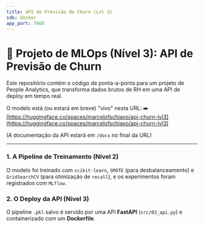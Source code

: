 ```yaml
---
title: API de Previsão de Churn (Lvl 3)
sdk: docker
app_port: 7860
---
```


# 🚀 Projeto de MLOps (Nível 3): API de Previsão de Churn

Este repositório contém o código de ponta-a-ponta para um projeto de People Analytics, que transforma dados brutos de RH em uma API de deploy em tempo real.

O modelo está (ou estará em breve) "vivo" nesta URL:
➡️ [https://huggingface.co/spaces/marcelofschiavo/api-churn-lvl3](https://huggingface.co/spaces/marcelofschiavo/api-churn-lvl3)

(A documentação da API estará em `/docs` no final da URL)

---

### 1. A Pipeline de Treinamento (Nível 2)

O modelo foi treinado com `scikit-learn`, `SMOTE` (para desbalanceamento) e `GridSearchCV` (para otimização de `recall`), e os experimentos foram registrados com `MLflow`.

### 2. O Deploy da API (Nível 3)

O pipeline `.pkl` salvo é servido por uma API **FastAPI** (`src/03_api.py`) e containerizado com um **Dockerfile**.